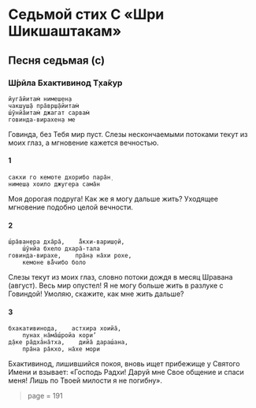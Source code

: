 # Седьмой стих С «Шри Шикшаштакам»

## Песня седьмая (с)

### Ш́рӣла Бхактивинод Т̣ха̄кур

    йуга̄йитам̇ нимеш̣ен̣а
    чакш̣уш̣а̄ пра̄вр̣ш̣а̄йитам̇
    ш́ӯнйа̄итам̇ джагат сарвам̇
    говинда-вирахен̣а ме

Говинда, без Тебя мир пуст. Слезы нескончаемыми потоками текут из моих глаз, а мгновение кажется вечностью.

#### 1

    сакхи го кемоте дхорибо пара̄н̣
    нимеш̣а хоило джугера сама̄н

Моя дорогая подруга! Как же я могу дальше жить? Уходящее мгновение подобно целой вечности.

#### 2

    ш́ра̄ван̣ера дха̄ра̄,    а̄̐кхи-вариш̣ой,
        ш́ӯнйа бхело дхара̄-тала
    говинда-вирахе,    пра̄н̣а на̄хи рохе,
        кемоне ва̄̐чибо боло

Слезы текут из моих глаз, словно потоки дождя в месяц Шравана (август). Весь мир опустел! Я не могу больше жить в разлуке с Говиндой! Умоляю, скажите, как мне жить дальше?

#### 3

    бхакативинода,    астхира хоийа̄,
        пунах̣ на̄ма̄ш́ройа кори’
    д̣а̄ке ра̄дха̄на̄тха,    дийа̄ дараш́ана,
        пра̄на ра̄кхо, на̄хе мори

Бхактивинод, лишившийся покоя, вновь ищет прибежище у Святого Имени и взывает: «Господь Радхи! Даруй мне Свое общение и спаси меня! Лишь по Твоей милости я не погибну».


> page = 191
